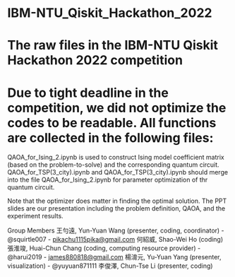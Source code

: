 # IBM-NTU_Qiskit_Hackathon_2022
# The raw files in the IBM-NTU Qiskit Hackathon 2022 competition
# Due to tight deadline in the competition,  we did not optimize the codes to be readable. All functions are collected in the following files:

QAOA_for_Ising_2.ipynb is used to construct Ising model coefficient matrix (based on the problem-to-solve) and the corresponding quantum circuit.
QAOA_for_TSP(3_city).ipynb and QAOA_for_TSP(3_city).ipynb should merge into the file QAOA_for_Ising_2.ipynb for parameter optimization of thr quantum circuit.

Note that the optimizer does matter in finding the optimal solution.
The PPT slides are our presentation including the problem definition, QAOA, and the experiment results.



Group Members
王勻遠, Yun-Yuan Wang (presenter, coding, coordinator) - @squirtle007 - pikachu1115pika@gmail.com
何紹威, Shao-Wei Ho (coding)
張淮竣, Huai-Chun Chang (coding, computing resource provider) - @harui2019 - james880818@gmail.com
楊淯元, Yu-Yuan Yang (presenter, visualization) - @yuyuan871111
李俊澤, Chun-Tse Li (presenter, coding)
